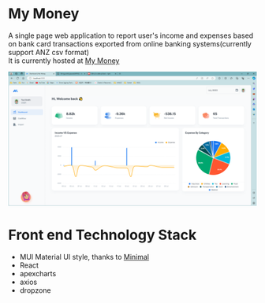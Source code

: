 # My Money
A single page web application to report user's income and expenses based on bank card transactions exported from online banking systems(currently support ANZ csv format)\
It is currently hosted at [My Money](https://sohpie0217nzmymoneyapi.azurewebsites.net/)

![example page](MyMoney.png "My Money example")


# Front end Technology Stack
- MUI Material UI style, thanks to [Minimal](https://github.com/minimal-ui-kit/material-kit-react.git)
- React
- apexcharts
- axios
- dropzone
